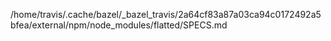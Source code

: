 /home/travis/.cache/bazel/_bazel_travis/2a64cf83a87a03ca94c0172492a5bfea/external/npm/node_modules/flatted/SPECS.md